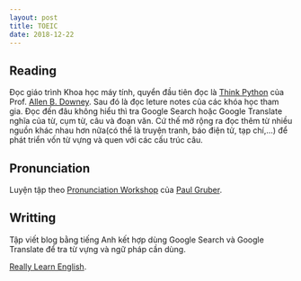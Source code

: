 ```yaml
---
layout: post
title: TOEIC
date: 2018-12-22
---
```

## Reading 
Đọc giáo trình Khoa học máy tính, quyển đầu tiên đọc là [Think Python](http://greenteapress.com/wp/think-python-2e/) của Prof. [Allen B. Downey](http://www.allendowney.com). Sau đó là đọc leture notes của các khóa học tham gia. Đọc đến đâu không hiểu thì tra Google Search hoặc Google Translate nghĩa của từ, cụm từ, câu và đoạn văn. Cứ thế mở rộng ra đọc thêm từ nhiều nguồn khác nhau hơn nữa(có thể là truyện tranh, báo điện tử, tạp chí,...) để phát triển vốn từ vựng và quen với các cấu trúc câu.

## Pronunciation
Luyện tập theo [Pronunciation Workshop](https://www.pronunciationworkshop.com/) của [Paul Gruber](https://www.pronunciationworkshop.com/pages/about-us).

## Writting
Tập viết blog bằng tiếng Anh kết hợp dùng Google Search và Google Translate để tra từ vựng và ngữ pháp cần dùng.

[Really Learn English](https://www.really-learn-english.com/learn-to-write-in-english.html).

